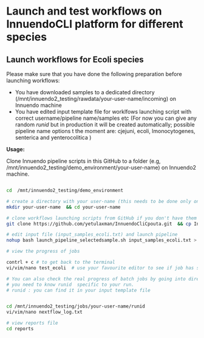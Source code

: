 
# Launch and test workflows on InnuendoCLI platform for different species


## Launch workflows for Ecoli species

Please make sure that you have done the following preparation before launching workflows:

- You have downloaded samples to a dedicated directory (/mnt/innuendo2_testing/rawdata/your-user-name/incoming) on Innuendo machine
- You have edited input template file for worklfows launching script with correct username/pipeline name/samples etc (For now you can give any random *runid* but in production it will be created automatically; possible pipeline name options t the moment are: cjejuni, ecoli, lmonocytogenes, senterica  and yenterocolitica ) 


**Usage:**

Clone Innuendo pipeline scripts in this GitHub to a folder (e.g, /mnt/innuendo2_testing/demo_environment/your-user-name) on Innuendo2 machine. 

```bash

cd  /mnt/innuendo2_testing/demo_environment 

# create a directory with your user-name (this needs to be done only once)
mkdir your-user-name  && cd your-user-name 

# clone workflows launching scripts from GitHub if you don't have them already
git clone https://github.com/yetulaxman/InnuendoCliCpouta.git  && cp InnuendoCliCpouta/* .

# edit input file (input_samples_ecoli.txt) and launch pipeline
nohup bash launch_pipeline_selectedsample.sh input_samples_ecoli.txt > test_ecoli &

# view the progress of jobs

contrl + c # to get back to the terminal
vi/vim/nano test_ecoli  # use your favourite editor to see if job has started

# You can also check the real progress of batch jobs by going into directory where job is running
# you need to know runid  specific to your run.
# runid : you can find it in your input template file


cd /mnt/innuendo2_testing/jobs/your-user-name/runid 
vi/vim/nano nextflow_log.txt

# view reports file 
cd reports
